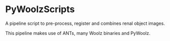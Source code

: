 PyWoolzScripts
==============

A pipeline script to pre-process, register and combines renal object
images.

This pipeline makes use of ANTs, many Woolz binaries and PyWoolz.

